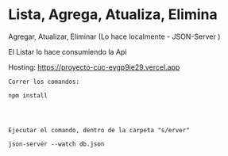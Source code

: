 # Lista, Agrega, Atualiza, Elimina

Agregar, Atualizar, Eliminar (Lo hace localmente - JSON-Server )

El Listar lo hace consumiendo la Api

Hosting:  https://proyecto-cuc-eygp9ie29.vercel.app


````      ¨¨
Correr los comandos:

npm install




Ejecutar el comando, dentro de la carpeta "s/erver"

json-server --watch db.json
